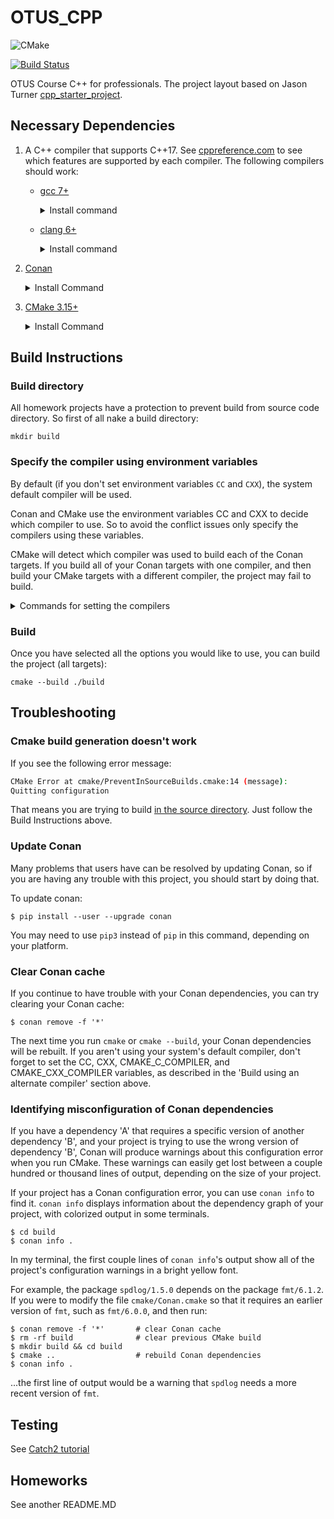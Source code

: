 # OTUS_CPP

![CMake](https://github.com/qrealka/OTUS_CPP/workflows/CMake/badge.svg)

[![Build Status](https://travis-ci.com/qrealka/OTUS_CPP.svg?branch=main)](https://travis-ci.com/qrealka/OTUS_CPP)

OTUS Course C++ for professionals. The project layout based on Jason Turner [cpp_starter_project](https://github.com/lefticus/cpp_starter_project).

## Necessary Dependencies
1. A C++ compiler that supports C++17.
   See [cppreference.com](https://en.cppreference.com/w/cpp/compiler_support)
   to see which features are supported by each compiler.
   The following compilers should work:
   
   * [gcc 7+](https://gcc.gnu.org/)
     <details>
     <summary>Install command</summary>
   
      - Debian/Ubuntu:
   
           sudo apt install build-essential
   
      - MacOS:
   
           brew install gcc
     </details>   

   * [clang 6+](https://clang.llvm.org/)
     <details>
     <summary>Install command</summary>
   
      - Debian/Ubuntu:
   
           bash -c "$(wget -O - https://apt.llvm.org/llvm.sh)"
   
      - MacOS:
   
           brew install llvm
     </details>

2. [Conan](https://conan.io/)
   <details>
   <summary>Install Command</summary>

   - Via pip - https://docs.conan.io/en/latest/installation.html#install-with-pip-recommended

        pip install --user conan

   - MacOS:

        brew install conan

   </details>

3. [CMake 3.15+](https://cmake.org/)
   <details>
   <summary>Install Command</summary>

   - Debian/Ubuntu:

     	sudo apt-get install cmake

   - MacOS:

     	brew install cmake

   </details>

## Build Instructions

### Build directory
All homework projects have a protection to prevent build from source code directory. So first of all nake a build directory:
```
mkdir build
```
### Specify the compiler using environment variables

By default (if you don't set environment variables `CC` and `CXX`), the system default compiler will be used.

Conan and CMake use the environment variables CC and CXX to decide which compiler to use. So to avoid the conflict issues only specify the compilers using these variables.

CMake will detect which compiler was used to build each of the Conan targets. If you build all of your Conan targets with one compiler, and then build your CMake targets with a different compiler, the project may fail to build.

<details>
<summary>Commands for setting the compilers </summary>

- Debian/Ubuntu/MacOS:

  Set your desired compiler (`clang`, `gcc`, etc):

   - Temporarily (only for the current shell)

     Run one of the followings in the terminal:

      - clang

        	CC=clang CXX=clang++

      - gcc

        	CC=gcc CXX=g++

   - Permanent:

     Open `~/.bashrc` using your text editor:

     	gedit ~/.bashrc

     Add `CC` and `CXX` to point to the compilers:

     	export CC=clang
     	export CXX=clang++

     Save and close the file.

- Temporarily (only for the current shell):

  		$Env:CC="clang.exe"
  		$Env:CXX="clang++.exe"

</details>

### Build
Once you have selected all the options you would like to use, you can build the 
project (all targets):

    cmake --build ./build

## Troubleshooting

### Cmake build generation doesn't work
If you see the following error message:
```bash
CMake Error at cmake/PreventInSourceBuilds.cmake:14 (message):
Quitting configuration
```
That means you are trying to build [in the source directory](https://github.com/qrealka/OTUS_CPP/blob/main/cmake/PreventInSourceBuilds.cmake#L12). Just follow the Build Instructions above.

### Update Conan
Many problems that users have can be resolved by updating Conan, so if you are
having any trouble with this project, you should start by doing that.

To update conan:

    $ pip install --user --upgrade conan 

You may need to use `pip3` instead of `pip` in this command, depending on your
platform.

### Clear Conan cache
If you continue to have trouble with your Conan dependencies, you can try
clearing your Conan cache:

    $ conan remove -f '*'

The next time you run `cmake` or `cmake --build`, your Conan dependencies will
be rebuilt. If you aren't using your system's default compiler, don't forget to
set the CC, CXX, CMAKE_C_COMPILER, and CMAKE_CXX_COMPILER variables, as
described in the 'Build using an alternate compiler' section above.

### Identifying misconfiguration of Conan dependencies

If you have a dependency 'A' that requires a specific version of another
dependency 'B', and your project is trying to use the wrong version of
dependency 'B', Conan will produce warnings about this configuration error
when you run CMake. These warnings can easily get lost between a couple
hundred or thousand lines of output, depending on the size of your project.

If your project has a Conan configuration error, you can use `conan info` to
find it. `conan info` displays information about the dependency graph of your
project, with colorized output in some terminals.

    $ cd build
    $ conan info .

In my terminal, the first couple lines of `conan info`'s output show all of the
project's configuration warnings in a bright yellow font.

For example, the package `spdlog/1.5.0` depends on the package `fmt/6.1.2`.
If you were to modify the file `cmake/Conan.cmake` so that it requires an
earlier version of `fmt`, such as `fmt/6.0.0`, and then run:

    $ conan remove -f '*'       # clear Conan cache
    $ rm -rf build              # clear previous CMake build
    $ mkdir build && cd build
    $ cmake ..                  # rebuild Conan dependencies
    $ conan info .

...the first line of output would be a warning that `spdlog` needs a more recent
version of `fmt`.

## Testing
See [Catch2 tutorial](https://github.com/catchorg/Catch2/blob/master/docs/tutorial.md)

## Homeworks
See another README.MD

